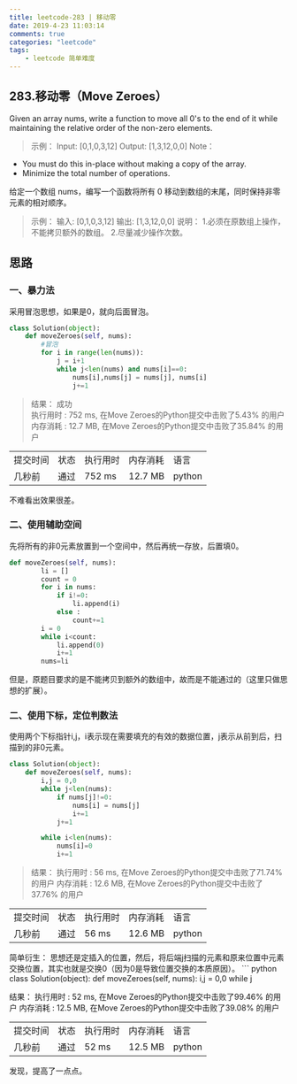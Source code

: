 ```yaml
---
title: leetcode-283 | 移动零 
date: 2019-4-23 11:03:14
comments: true
categories: "leetcode"
tags: 
    - leetcode 简单难度
---
```

## 283.移动零（Move Zeroes）

Given an array nums, write a function to move all 0's to the end of it while maintaining the relative order of the non-zero elements.

><span>示例：</span>
Input: [0,1,0,3,12]
Output: [1,3,12,0,0]
<span>Note：</span>
* You must do this in-place without making a copy of the array.
* Minimize the total number of operations.

给定一个数组 nums，编写一个函数将所有 0 移动到数组的末尾，同时保持非零元素的相对顺序。
><span>示例：</span>
输入: [0,1,0,3,12]
输出: [1,3,12,0,0]
><span>说明：</span>
1.必须在原数组上操作，不能拷贝额外的数组。
2.尽量减少操作次数。

## 思路
### 一、暴力法
采用冒泡思想，如果是0，就向后面冒泡。

``` python
class Solution(object):
    def moveZeroes(self, nums):
        #冒泡
        for i in range(len(nums)):
            j = i+1
            while j<len(nums) and nums[i]==0:
                nums[i],nums[j] = nums[j], nums[i]
                j+=1
```

><span>结果：</span>
成功  
执行用时 : 752 ms, 在Move Zeroes的Python提交中击败了5.43% 的用户
内存消耗 : 12.7 MB, 在Move Zeroes的Python提交中击败了35.84% 的用户
<table><tr><td>提交时间</td><td>状态</td><td>执行用时</td><td>内存消耗</td><td>语言</td></tr><tr><td>几秒前</td><td>通过</td><td>752 ms</td><td>12.7 MB</td><td>python</td></tr></table>
不难看出效果很差。

### 二、使用辅助空间
先将所有的非0元素放置到一个空间中，然后再统一存放，后置填0。
``` python
def moveZeroes(self, nums):
        li = []
        count = 0
        for i in nums:
            if i!=0:
                li.append(i)
            else :
                count+=1
        i = 0
        while i<count:
            li.append(0)
            i+=1
        nums=li
```

但是，原题目要求的是不能拷贝到额外的数组中，故而是不能通过的（这里只做思想的扩展）。

### 二、使用下标，定位判数法
使用两个下标指针i,j，i表示现在需要填充的有效的数据位置，j表示从前到后，扫描到的非0元素。

``` python
class Solution(object):
    def moveZeroes(self, nums):
        i,j = 0,0
        while j<len(nums):
            if nums[j]!=0:
                nums[i] = nums[j]
                i+=1
            j+=1

        while i<len(nums):
            nums[i]=0
            i+=1
```
><span>结果：</span>
执行用时 : 56 ms, 在Move Zeroes的Python提交中击败了71.74% 的用户
内存消耗 : 12.6 MB, 在Move Zeroes的Python提交中击败了37.76% 的用户
<table><tr><td>提交时间</td><td>状态</td><td>执行用时</td><td>内存消耗</td><td>语言</td></tr><tr><td>几秒前</td><td>通过</td><td>56 ms</td><td>12.6 MB</td><td>python</td></tr></table>
简单衍生：
思想还是定插入的位置，然后，将后端j扫描的元素和原来位置中元素交换位置，其实也就是交换0（因为0是导致位置交换的本质原因）。
``` python
class Solution(object):
    def moveZeroes(self, nums):
        i,j = 0,0
        while j<len(nums):
            if nums[j]!=0:
                nums[i],nums[j] = nums[j], nums[i]
                i+=1
            j+=1
```

><span>结果：</span>
执行用时 : 52 ms, 在Move Zeroes的Python提交中击败了99.46% 的用户
内存消耗 : 12.5 MB, 在Move Zeroes的Python提交中击败了39.08% 的用户
<table><tr><td>提交时间</td><td>状态</td><td>执行用时</td><td>内存消耗</td><td>语言</td></tr><tr><td>几秒前</td><td>通过</td><td>52 ms</td><td>12.5 MB</td><td>python</td></tr></table>

发现，提高了一点点。

